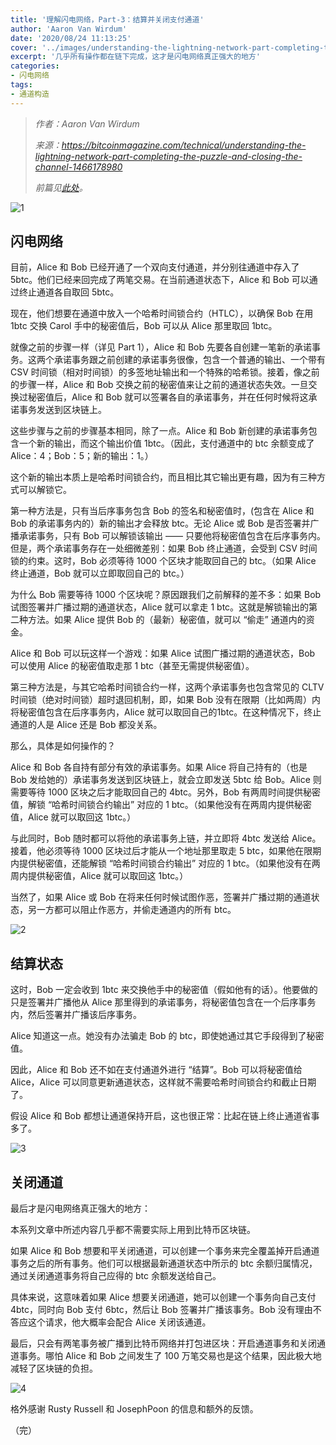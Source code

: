 ```yaml
---
title: '理解闪电网络，Part-3：结算并关闭支付通道'
author: 'Aaron Van Wirdum'
date: '2020/08/24 11:13:25'
cover: '../images/understanding-the-lightning-network-part-completing-the-puzzle-and-closing-the-channel/9dce5612c6aa4440a3905ded0d6b89c5.png'
excerpt: '几乎所有操作都在链下完成，这才是闪电网络真正强大的地方'
categories:
- 闪电网络
tags:
- 通道构造
---
```


> *作者：Aaron Van Wirdum*
>
> *来源：<https://bitcoinmagazine.com/technical/understanding-the-lightning-network-part-completing-the-puzzle-and-closing-the-channel-1466178980>*
>
> *前篇见[此处](https://www.btcstudy.org/2020/08/24/understanding-the-lightning-network-part-creating-the-network/)。*


![1](../images/understanding-the-lightning-network-part-completing-the-puzzle-and-closing-the-channel/9dce5612c6aa4440a3905ded0d6b89c5.png)

## 闪电网络

目前，Alice 和 Bob 已经开通了一个双向支付通道，并分别往通道中存入了 5btc。他们已经来回完成了两笔交易。在当前通道状态下，Alice 和 Bob 可以通过终止通道各自取回 5btc。

现在，他们想要在通道中放入一个哈希时间锁合约（HTLC），以确保 Bob 在用 1btc 交换 Carol 手中的秘密值后，Bob 可以从 Alice 那里取回 1btc。

就像之前的步骤一样（详见 Part 1），Alice 和 Bob 先要各自创建一笔新的承诺事务。这两个承诺事务跟之前创建的承诺事务很像，包含一个普通的输出、一个带有 CSV  时间锁（相对时间锁）的多签地址输出和一个特殊的哈希锁。接着，像之前的步骤一样，Alice 和 Bob 交换之前的秘密值来让之前的通道状态失效。一旦交换过秘密值后，Alice 和 Bob 就可以签署各自的承诺事务，并在任何时候将这承诺事务发送到区块链上。

这些步骤与之前的步骤基本相同，除了一点。Alice 和 Bob 新创建的承诺事务包含一个新的输出，而这个输出价值 1btc。（因此，支付通道中的 btc 余额变成了 Alice：4；Bob：5；新的输出：1。）

这个新的输出本质上是哈希时间锁合约，而且相比其它输出更有趣，因为有三种方式可以解锁它。

第一种方法是，只有当后序事务包含 Bob 的签名和秘密值时，(包含在 Alice 和 Bob 的承诺事务内的）新的输出才会释放 btc。无论 Alice 或 Bob 是否签署并广播承诺事务，只有 Bob 可以解锁该输出 —— 只要他将秘密值包含在后序事务内。但是，两个承诺事务存在一处细微差别：如果 Bob 终止通道，会受到 CSV 时间锁的约束。这时，Bob 必须等待 1000 个区块才能取回自己的 btc。（如果 Alice 终止通道，Bob 就可以立即取回自己的 btc。）

为什么 Bob 需要等待 1000 个区块呢？原因跟我们之前解释的差不多：如果 Bob 试图签署并广播过期的通道状态，Alice 就可以拿走 1 btc。这就是解锁输出的第二种方法。如果 Alice 提供 Bob 的（最新）秘密值，就可以 “偷走” 通道内的资金。

Alice 和 Bob 可以玩这样一个游戏：如果 Alice 试图广播过期的通道状态，Bob 可以使用 Alice 的秘密值取走那 1 btc（甚至无需提供秘密值）。

第三种方法是，与其它哈希时间锁合约一样，这两个承诺事务也包含常见的 CLTV 时间锁（绝对时间锁）超时退回机制，即，如果 Bob 没有在限期（比如两周）内将秘密值包含在后序事务内，Alice 就可以取回自己的1btc。在这种情况下，终止通道的人是 Alice 还是 Bob 都没关系。

那么，具体是如何操作的？

Alice 和 Bob 各自持有部分有效的承诺事务。如果 Alice 将自己持有的（也是 Bob 发给她的）承诺事务发送到区块链上，就会立即发送 5btc 给 Bob。Alice 则需要等待 1000 区块之后才能取回自己的 4btc。另外，Bob 有两周时间提供秘密值，解锁 “哈希时间锁合约输出” 对应的 1 btc。（如果他没有在两周内提供秘密值，Alice 就可以取回这 1btc。）

与此同时，Bob 随时都可以将他的承诺事务上链，并立即将 4btc 发送给 Alice。接着，他必须等待 1000 区块过后才能从一个地址那里取走 5 btc，如果他在限期内提供秘密值，还能解锁 “哈希时间锁合约输出” 对应的 1 btc。（如果他没有在两周内提供秘密值，Alice 就可以取回这 1btc。）

当然了，如果 Alice 或 Bob 在将来任何时候试图作恶，签署并广播过期的通道状态，另一方都可以阻止作恶方，并偷走通道内的所有 btc。

![2](../images/understanding-the-lightning-network-part-completing-the-puzzle-and-closing-the-channel/a2d64725aaac48d889fe63394f697266.jpg)

## 结算状态

这时，Bob 一定会收到 1btc 来交换他手中的秘密值（假如他有的话）。他要做的只是签署并广播他从 Alice 那里得到的承诺事务，将秘密值包含在一个后序事务内，然后签署并广播该后序事务。

Alice 知道这一点。她没有办法骗走 Bob 的 btc，即使她通过其它手段得到了秘密值。

因此，Alice 和 Bob 还不如在支付通道外进行 “结算”。Bob 可以将秘密值给 Alice，Alice 可以同意更新通道状态，这样就不需要哈希时间锁合约和截止日期了。

假设 Alice 和 Bob 都想让通道保持开启，这也很正常：比起在链上终止通道省事多了。

![3](../images/understanding-the-lightning-network-part-completing-the-puzzle-and-closing-the-channel/1eaeabe41624473184bef264dddc8607.png)

## 关闭通道

最后才是闪电网络真正强大的地方：

本系列文章中所述内容几乎都不需要实际上用到比特币区块链。

如果 Alice 和 Bob 想要和平关闭通道，可以创建一个事务来完全覆盖掉开启通道事务之后的所有事务。他们可以根据最新通道状态中所示的 btc 余额归属情况，通过关闭通道事务将自己应得的 btc 余额发送给自己。

具体来说，这意味着如果 Alice 想要关闭通道，她可以创建一个事务向自己支付 4btc，同时向 Bob 支付 6btc，然后让 Bob 签署并广播该事务。Bob 没有理由不答应这个请求，他大概率会配合 Alice 关闭该通道。

最后，只会有两笔事务被广播到比特币网络并打包进区块：开启通道事务和关闭通道事务。哪怕 Alice 和 Bob 之间发生了 100 万笔交易也是这个结果，因此极大地减轻了区块链的负担。

![4](../images/understanding-the-lightning-network-part-completing-the-puzzle-and-closing-the-channel/f6ea85e6d6094449b7bd74e2469cae95.png)

格外感谢 Rusty Russell 和 JosephPoon 的信息和额外的反馈。

（完）
